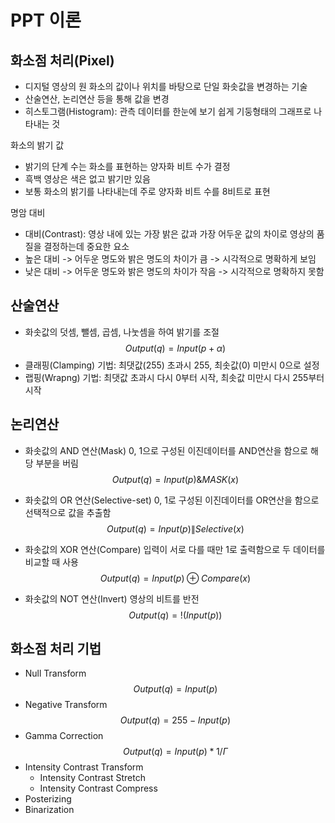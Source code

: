 # PPT 이론

## 화소점 처리(Pixel)

- 디지털 영상의 원 화소의 값이나 위치를 바탕으로 단일 화솟값을 변경하는 기술
- 산술연산, 논리연산 등을 통해 값을 변경
- 히스토그램(Histogram): 관측 데이터를 한눈에 보기 쉽게 기둥형태의 그래프로 나타내는 것

화소의 밝기 값

- 밝기의 단계 수는 화소를 표현하는 양자화 비트 수가 결정
- 흑백 영상은 색은 없고 밝기만 있음
- 보통 화소의 밝기를 나타내는데 주로 양자화 비트 수를 8비트로 표현

명암 대비

- 대비(Contrast): 영상 내에 있는 가장 밝은 값과 가장 어두운 값의 차이로 영상의 품질을 결정하는데 중요한 요소
- 높은 대비 -> 어두운 명도와 밝은 명도의 차이가 큼 -> 시각적으로 명확하게 보임
- 낮은 대비 -> 어두운 명도와 밝은 명도의 차이가 작음 -> 시각적으로 명확하지 못함

## 산술연산

- 화솟값의 덧셈, 뺄셈, 곱셈, 나눗셈을 하여 밝기를 조절
  $$
  Output(q) = Input(p+\alpha)
  $$
- 클래핑(Clamping) 기법: 최댓값(255) 초과시 255, 최솟값(0) 미만시 0으로 설정
- 랩핑(Wrapng) 기법: 최댓값 초과시 다시 0부터 시작, 최솟값 미만시 다시 255부터 시작

## 논리연산

- 화솟값의 AND 연산(Mask)
  0, 1으로 구성된 이진데이터를 AND연산을 함으로 해당 부분을 버림
  $$
  Output(q) = Input(p) \& MASK(x)
  $$
- 화솟값의 OR 연산(Selective-set)
  0, 1로 구성된 이진데이터를 OR연산을 함으로 선택적으로 값을 추출함
  $$
  Output(q) = Input(p) \| Selective(x)
  $$

- 화솟값의 XOR 연산(Compare)
  입력이 서로 다를 때만 1로 출력함으로 두 데이터를 비교할 때 사용
  $$
  Output(q) = Input(p) \oplus Compare(x)
  $$
- 화솟값의 NOT 연산(Invert)
  영상의 비트를 반전
  $$
  Output(q) = !(Input(p))
  $$

## 화소점 처리 기법

- Null Transform
  $$
  Output(q) = Input(p)
  $$
- Negative Transform
  $$
  Output(q) = 255 - Input(p)
  $$
- Gamma Correction
  $$
  Output(q) = Input(p) * 1 /\Gamma
  $$
- Intensity Contrast Transform
  - Intensity Contrast Stretch
  - Intensity Contrast Compress
- Posterizing
- Binarization
